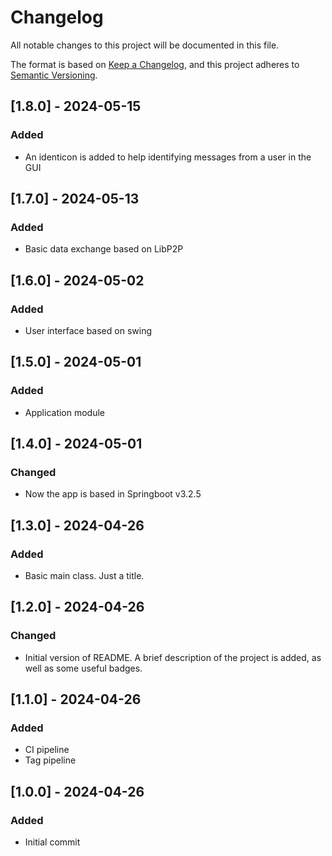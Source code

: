 # Changelog

All notable changes to this project will be documented in this file.

The format is based on [Keep a Changelog](https://keepachangelog.com/en/1.1.0/),
and this project adheres to [Semantic Versioning](https://semver.org/spec/v2.0.0.html).

## [1.8.0] - 2024-05-15

### Added

- An identicon is added to help identifying messages from a user in the GUI

## [1.7.0] - 2024-05-13

### Added

- Basic data exchange based on LibP2P

## [1.6.0] - 2024-05-02

### Added

- User interface based on swing

## [1.5.0] - 2024-05-01

### Added

- Application module

## [1.4.0] - 2024-05-01

### Changed

- Now the app is based in Springboot v3.2.5

## [1.3.0] - 2024-04-26

### Added

- Basic main class. Just a title.

## [1.2.0] - 2024-04-26

### Changed

- Initial version of README. A brief description of the project is added, as well as some useful badges.

## [1.1.0] - 2024-04-26

### Added

- CI pipeline
- Tag pipeline

## [1.0.0] - 2024-04-26

### Added

- Initial commit
